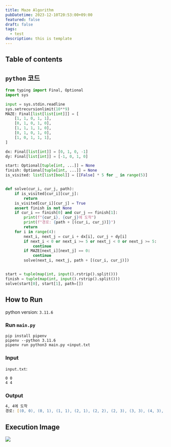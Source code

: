 ```yaml
---
title: Maze Algorithm
pubDatetime: 2023-12-10T20:53:00+09:00
featured: false
draft: false
tags:
  - test
description: this is template
---
```


## Table of contents

## `python` 코드

```python
from typing import Final, Optional
import sys

input = sys.stdin.readline
sys.setrecursionlimit(10**9)
MAZE: Final[list[list[int]]] = [
    [1, 1, 0, 1, 1],
    [0, 1, 0, 1, 0],
    [1, 1, 1, 1, 0],
    [0, 1, 0, 1, 0],
    [1, 0, 1, 1, 1],
]

dx: Final[list[int]] = [0, 1, 0, -1]
dy: Final[list[int]] = [-1, 0, 1, 0]

start: Optional[tuple[int, ...]] = None
finish: Optional[tuple[int, ...]] = None
is_visited: list[list[bool]] = [[False] * 5 for _ in range(5)]


def solve(cur_i, cur_j, path):
    if is_visited[cur_i][cur_j]:
        return
    is_visited[cur_i][cur_j] = True
    assert finish is not None
    if cur_i == finish[0] and cur_j == finish[1]:
        print(f"{cur_i}, {cur_j}에 도착")
        print(f"경로: {path + [(cur_i, cur_j)]}")
        return
    for i in range(4):
        next_i, next_j = cur_i + dx[i], cur_j + dy[i]
        if next_i < 0 or next_i >= 5 or next_j < 0 or next_j >= 5:
            continue
        if MAZE[next_i][next_j] == 0:
            continue
        solve(next_i, next_j, path + [(cur_i, cur_j)])


start = tuple(map(int, input().rstrip().split()))
finish = tuple(map(int, input().rstrip().split()))
solve(start[0], start[1], path=[])
```

## How to Run

python version: `3.11.6`

### Run `main.py`

```
pip install pipenv
pipenv --python 3.11.6
pipenv run python3 main.py <input.txt
```

### Input

`input.txt`:

```
0 0
4 4
```

### Output

```zsh
4, 4에 도착
경로: [(0, 0), (0, 1), (1, 1), (2, 1), (2, 2), (2, 3), (3, 3), (4, 3), (4, 4)]
```

## Execution Image

![](https://res.cloudinary.com/gyunseo-blog/image/upload/f_auto/v1702209553/image_chegnp.png)
